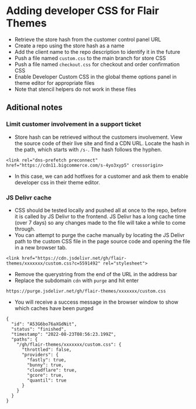 # Adding developer CSS for Flair Themes

- Retrieve the store hash from the customer control panel URL
- Create a repo using the store hash as a name
- Add the client name to the repo description to identify it in the future
- Push a file named `custom.css` to the main branch for store CSS
- Push a file named `checkout.css` for checkout and order confirmation CSS
- Enable Developer Custom CSS in the global theme options panel in theme editor for appropriate files
- Note that stencil helpers do not work in these files

## Aditional notes

### Limit customer involvement in a support ticket

- Store hash can be retrieved without the customers involvement. View the source code of their live site and find a CDN URL. Locate the hash in the path, which starts with `/s-`. The hash follows the hyphen.

```
<link rel="dns-prefetch preconnect" href="https://cdn11.bigcommerce.com/s-4yo3xyp5" crossorigin>
```

- In this case, we can add hotfixes for a customer and ask them to enable developer css in their theme editor.

### JS Delivr cache

- CSS should be tested locally and pushed all at once to the repo, before it is called by JS Delivr to the frontend. JS Delivr has a long cache time (over 7 days) so any changes made to the file will take a while to come through.
- You can attempt to purge the cache manually by locating the JS Delivr path to the custom CSS file in the page source code and opening the file in a new browser tab.

```
<link href="https://cdn.jsdelivr.net/gh/flair-themes/xxxxxxx/custom.css?c=5591492" rel="stylesheet">
```

- Remove the querystring from the end of the URL in the address bar
- Replace the subdomain `cdn` with `purge` and hit enter

```
https://purge.jsdelivr.net/gh/flair-themes/xxxxxxx/custom.css
```

- You will receive a success message in the browser window to show which caches have been purged

```
{
  "id": "A53G6bo76aXGdNit",
  "status": "finished",
  "timestamp": "2022-08-23T08:56:23.199Z",
  "paths": {
    "/gh/flair-themes/xxxxxxx/custom.css": {
      "throttled": false,
      "providers": {
        "fastly": true,
        "bunny": true,
        "cloudflare": true,
        "gcore": true,
        "quantil": true
      }
    }
  }
}
```
